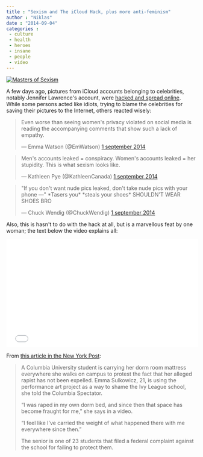 ```yaml
---
title : "Sexism and The iCloud Hack, plus more anti-feminism"
author : "Niklas"
date : "2014-09-04"
categories : 
 - culture
 - health
 - heroes
 - insane
 - people
 - video
---
```


[![Masters of Sexism](https://niklasblog.com/wp-content/jon_copy.jpg)](https://niklasblog.com/wp-content/jon_copy.jpg)

A few days ago, pictures from iCloud accounts belonging to celebrities, notably Jennifer Lawrence's account, were [hacked and spread online](http://www.businessinsider.com/apple-statement-on-icloud-hack-2014-9). While some persons acted like idiots, trying to blame the celebrities for saving their pictures to the Internet, others reacted wisely:

<blockquote class="twitter-tweet" lang="sv"><p>Even worse than seeing women's privacy violated on social media is reading the accompanying comments that show such a lack of empathy.</p>— Emma Watson (@EmWatson) <a href="https://twitter.com/EmWatson/status/506531006380527617">1 september 2014</a></blockquote>
<script async src="//platform.twitter.com/widgets.js" charset="utf-8"></script>

<blockquote class="twitter-tweet" lang="sv"><p>Men's accounts leaked = conspiracy. Women's accounts leaked = her stupidity. This is what sexism looks like.</p>— Kathleen Pye (@KathleenCanada) <a href="https://twitter.com/KathleenCanada/status/506540239046082560">1 september 2014</a></blockquote>
<script async src="//platform.twitter.com/widgets.js" charset="utf-8"></script>

<blockquote class="twitter-tweet" lang="sv"><p>"If you don't want nude pics leaked, don't take nude pics with your phone —" *Tasers you* *steals your shoes* SHOULDN'T WEAR SHOES BRO</p>— Chuck Wendig (@ChuckWendig) <a href="https://twitter.com/ChuckWendig/status/506492637982232576">1 september 2014</a></blockquote>
<script async src="//platform.twitter.com/widgets.js" charset="utf-8"></script>

Also, this is hasn't to do with the hack at all, but is a marvellous feat by one woman; the text below the video explains all:

<iframe width="510" height="287" src="//www.youtube-nocookie.com/embed/l9hHZbuYVnU?rel=0" frameborder="0" allowfullscreen></iframe>

From [this article in the New York Post](http://nypost.com/2014/09/02/ivy-student-carries-mattress-after-alleged-rapist-isnt-expelled/):

> A Columbia University student is carrying her dorm room mattress everywhere she walks on campus to protest the fact that her alleged rapist has not been expelled. Emma Sulkowicz, 21, is using the performance art project as a way to shame the Ivy League school, she told the Columbia Spectator.
> 
> “I was raped in my own dorm bed, and since then that space has become fraught for me,” she says in a video.
> 
> “I feel like I’ve carried the weight of what happened there with me everywhere since then.”
> 
> The senior is one of 23 students that filed a federal complaint against the school for failing to protect them.
